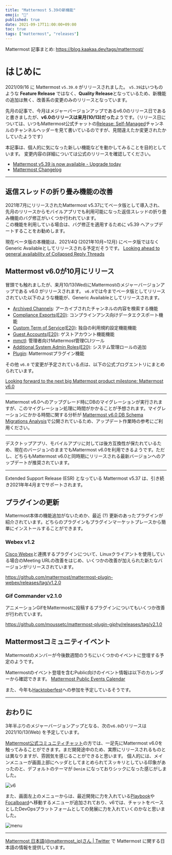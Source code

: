 ```yaml
---
title: "Mattermost 5.39の新機能"
emoji: "🎉"
published: true
date: 2021-09-17T11:00:00+09:00
toc: true
tags: ["mattermost", "releases"]
---
```


Mattermost 記事まとめ: https://blog.kaakaa.dev/tags/mattermost/

# はじめに

2021/09/16 に Mattermost `v5.39.0` がリリースされました。
`v5.39`はいつものような **Feature Release** ではなく、**Quality Release**となっているため、新機能の追加は無く、改善系の変更のみのリリースとなっています。

先月の記事で、今月はメジャーバージョンアップであるv6.0のリリース日であると書きましたが、**v6.0のリリースは来月(10/13)だった**ようです。（リリース日については、いつもMattermost公式チャットの[Release: Self-Managed](https://community-daily.mattermost.com/core/channels/release-discussion)チャンネルのチャンネルヘッダーを見て書いているのですが、見間違えたか変更されたかしていたようです）

本記事は、個人的に気になった新しい機能などを動かしてみることを目的としています。
変更内容の詳細については公式のリリースを確認してください。

- [Mattermost v5\.39 is now available \- Upgrade today](https://mattermost.com/blog/mattermost-v5-39/)
- [Mattermost Changelog](https://docs.mattermost.com/install/self-managed-changelog.html#release-v5-39-quality-release)

---


## 返信スレッドの折り畳み機能の改善

2021年7月にリリースされたMattermost v5.37にてベータ版として導入され、先月のリリースからモバイルアプリでも利用可能になった返信スレッドの折り畳み機能のバグ修正がいくつか行われています。  
この機能を利用している場合は、バグ修正を適用するために v5.39 へアップデートすることをお勧めします。

現在ベータ版の本機能は、2021/4Q (2021年10月~12月) にベータ版ではなくGeneric Availableとしてリリースされる予定だそうです。
[Looking ahead to general availability of Collapsed Reply Threads](https://mattermost.com/blog/collapsed-reply-threads-ga/)


## Mattermost v6.0が10月にリリース

冒頭でも触れましたが、来月10/13(Wed)にMattermostのメジャーバージョンアップである v6.0 がリリースされます。
`v6.0`では今までベータ版としてリリースされていた以下のような機能が、Generic Availableとしてリリースされます。
 
- [Archived Channels](https://docs.mattermost.com/configure/configuration-settings.html#allow-users-to-view-archived-channels-beta): アーカイブされたチャンネルの内容を検索する機能
- [Compliance Exports(E20)](https://docs.mattermost.com/comply/compliance-export.html): コンプラインアンス向けデータエクスポート機能
- [Custom Term of Service(E20)](https://docs.mattermost.com/comply/custom-terms-of-service.html): 独自の利用規約設定機能機能
- [Guest Accounts(E20)](https://docs.mattermost.com/onboard/guest-accounts.html): ゲストアカウント機能機能
- [mmctl](https://docs.mattermost.com/manage/mmctl-command-line-tool.html): 管理者向けMattermost管理CLIツール
- [Additional System Admin Roles(E20)](https://docs.mattermost.com/onboard/system-admin-roles.html): システム管理ロールの追加
- [Plugin](https://developers.mattermost.com/integrate/admin-guide/admin-plugins-beta/): Mattermostプラグイン機能

その他 `v6.0` で変更が予定されている点は、以下の公式ブログエントリにまとめられています。

[Looking forward to the next big Mattermost product milestone: Mattermost v6.0](https://mattermost.com/blog/looking-forward-to-mattermost-v6-0/)

---

Mattermost v6.0へのアップグレード時にDBのマイグレーションが実行されますが、このマイグレーション処理に時間がかかることが予想されます。マイグレーションにかかる時間に関する分析が [Mattermost v6.0 DB Schema Migrations Analysis](https://gist.github.com/streamer45/59b3582118913d4fc5e8ff81ea78b055)で公開されているため、アップデート作業時の参考にご利用ください。

---

デスクトップアプリ、モバイルアプリに対しては後方互換性が保たれているため、現在のバージョンのままでもMattermost v6.0を利用できるようです。ただし、どちらもMattermost v6.0と同時期にリリースされる最新バージョンへのアップデートが推奨されています。

---

Extended Support Release (ESR) となっている Mattermost v5.37 は、引き続き2021年年4月までサポートされます。

## プラグインの更新

Mattermost本体の機能追加がないためか、最近 (?) 更新のあったプラグインが紹介されています。どちらのプラグインもプラグインマーケットプレースから簡単にインストールすることができます。

### Webex v1.2

[Cisco Webex](https://www.webex.com/ja/video-conferencing.html)と連携するプラグインについて、Linuxクライアントを使用している場合のMeeting URLの改善をはじめ、いくつかの改善が加えられた新たなバージョンがリリースされています。

https://github.com/mattermost/mattermost-plugin-webex/releases/tag/v1.2.0


### Gif Commander v2.1.0

アニメーションGifをMattermostに投稿するプラグインについてもいくつか改善が行われています。

https://github.com/moussetc/mattermost-plugin-giphy/releases/tag/v2.1.0

## Mattermostコミュニティイベント

Mattermostのメンバーが今後数週間のうちにいくつかのイベントに登壇する予定のようです。

Mattermostのイベント登壇を含むPublic向けのイベント情報は以下のカレンダーから確認できます。
[Mattermost Public Events Calendar](https://mattermost.com/events/public/)

また、今年も[Hacktoberfest](https://hacktoberfest.digitalocean.com)への参加を予定しているそうです。

---

## おわりに

3年半ぶりのメジャーバージョンアップとなる、次の`v6.0`のリリースは 2021/10/13(Web) を予定しています。

[Mattermost公式コミュニティチャット](https://community-daily.mattermost.com/)の方では、一足先にMattermost v6.0を触ってみることができます。まだ開発途中のため、実際にリリースされるものとは異なりますが、雰囲気を感じることができると思います。
個人的には、メインメニューが画面上部にヘッダとしてまとめられてスッキリとしている印象があったのと、デフォルトのテーマが `Denim` になっておりシックになった感じがしました。

![v6](https://blog.kaakaa.dev/images/posts/mattermost/releases-5.39/mattermost-v6.jpeg)

また、画面左上のメニューからは、最近開発に力を入れている[Playbook](https://github.com/mattermost/mattermost-plugin-playbooks)や[Focalboard](https://www.focalboard.com/)へ移動するメニューが追加されており、v6では、チャットをベースとしたDevOpsプラットフォームとしての発展に力を入れていくのかなと思いました。

![menu](https://blog.kaakaa.dev/images/posts/mattermost/releases-5.39/mattermost-menu.jpeg)


---

[Mattermost 日本語\(@mattermost_jp\)さん \| Twitter](https://twitter.com/mattermost_jp?lang=ja) で Mattermost に関する日本語の情報を提供しています。
